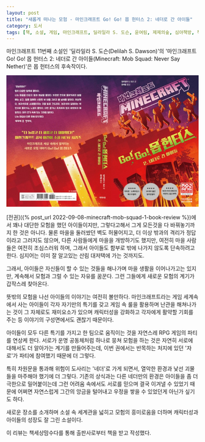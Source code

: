 ```yaml
---
layout: post
title: "새롭게 떠나는 모험 - 마인크래프트 Go! Go! 몹 헌터스 2: 네더로 간 아이들"
category: 도서
tags: [책, 소설, 게임, 마인크래프트, 딜라일라 S. 도슨, 윤여림, 제제의숲, 심야책방, 책세상맘수다, 서평]
---
```


마인크래프트 11번째 소설인
'딜라일라 S. 도슨(Delilah S. Dawson)'의
'마인크래프트 Go! Go! 몹 헌터스 2: 네더로 간 아이들(Minecraft: Mob Squad: Never Say Nether)'은
몹 헌터스의 후속작이다.

![표지](/images/book/minecraft-mob-squad-2-never-say-nether-book.jpg)

[전권]({% post_url 2022-09-08-minecraft-mob-squad-1-book-review %})에서 꽤나 대단한 모험을 했던 아이들이지만,
그렇다고해서 그게 모든것을 다 바꿔놓기까지 한 것은 아니다.
물론 마을을 둘러쌌던 벽도 허물어지고,
더 이상 밖과의 격리가 정답이라고 그러지도 않으며,
다른 사람들에게 마을을 개방하기도 했지만,
여전히 마을 사람들은 여전히 조심스러워 하며,
그래서 아이들도 함부로 밖에 나가지 않도록 단속하려고 한다.
심지어는 이미 잘 알고있는 산림 대저택에 가는 것까지도.

그래서, 아이들은 자신들이 할 수 있는 것들을 해나가며 마을 생활을 이어나가고는 있지만,
계속해서 모험과 그럴 수 있는 자유를 꿈꾼다.
그런 그들에게 새로운 모험의 계기가 갑작스레 찾아온다.

뜻밖의 모험을 나선 아이들의 이야기는 여전히 볼만하다.
마인크래프트라는 게임 세계속에서 사는 아이들이
각자 자기만의 특기를 갖고 게임 속 룰을 활용하며 난관을 해쳐나가는 것이
그 자체로도 재미요소가 있으며
캐릭터성을 강화하고 각자에게 활약할 기회를 주는 등
이야기의 구성면에서도 괜찮기 때문이다.

아이들이 모두 다른 특기를 가지고 한 팀으로 움직이는 것을
자연스레 RPG 게임의 파티를 연상케 한다.
서로가 운명 공동체처럼 하나로 뭉쳐 모험을 하는 것은
자연히 서로에 대해서도 더 알아가는 계기를 만들어주는데,
이번 권에서는 반목하는 처지에 있던 '자로'가 파티에 참여했기 때문에 더 그렇다.

특히 차원문을 통과해 위험이 도사리는 '네더'로 가게 되면서,
열악한 환경과 낯선 괴물들을 마주해야 했기에 더 그렇다.
기존의 상식과는 다른 네더만의 환경은 아이들을 좀 더 극한으로 밀어붙이는데
그런 어려움 속에서도 서로를 믿으며 결국 이겨낼 수 있었기 때문에
어쩌면 자연스럽게 그간의 앙금을 털어내고 우정을 쌓을 수 있었던게 아닌가 싶기도 하다.

새로운 장소를 소개하며 소설 속 세계관을 넓히고
모험의 흥미로움을 더하며
캐릭터성과 아이들의 성장도 잘 그린 소설이다.



<div class="im im-info">
이 리뷰는 책세상맘수다를 통해 출판사로부터 책을 받고 작성했다.
</div>
